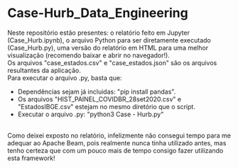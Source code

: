 # Case-Hurb_Data_Engineering

Neste repositório estão presentes: o relatório feito em Jupyter (Case_Hurb.ipynb), o arquivo Python para ser diretamente executado (Case_Hurb.py), 
uma versão do relatório em HTML para uma melhor visualização (recomendo baixar e abrir no navegador!).
<br>
Os arquivos "case_estados.csv" e "case_estados.json" são os arquivos resultantes da aplicação.
<br>
Para executar o arquivo .py, basta que:
- Dependências sejam já incluidas: "pip install pandas".
- Os arquivos "HIST_PAINEL_COVIDBR_28set2020.csv" e "EstadosIBGE.csv" estejam no mesmo diretório que o script.
- Executar o arquivo .py: "python3 Case - Hurb.py"
<br>
Como deixei exposto no relatório, infelizmente não consegui tempo para me adequar ao Apache Beam, pois realmente nunca tinha utilizado antes, mas tenho certeza que com um pouco mais de tempo 
consigo fazer utilizando esta framework!
